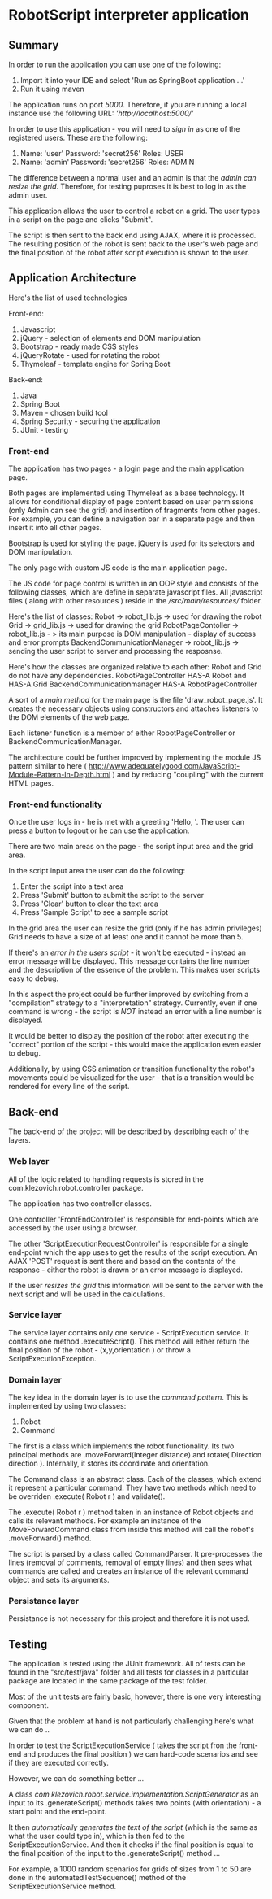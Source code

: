 # RobotScript interpreter application #

## Summary ## 

In order to run the application you can use one of the following:
1) Import it into your IDE and select 'Run as SpringBoot application ...' 
2) Run it using maven 

The application runs on port *5000*. Therefore, if you are running a local instance 
use the following URL: *'http://localhost:5000/'*  

In order to use this application - you will need to *sign in* as one of the registered users.
These are the following: 
1) Name: 'user'   Password: 'secret256' Roles: USER
2) Name: 'admin'  Password: 'secret256'  Roles: ADMIN 

The difference between a normal user and an admin is that the *admin can resize the grid*.
Therefore, for testing puproses it is best to log in as the admin user.

This application allows the user to control a robot on a grid. 
The user types in a script on the page and clicks "Submit". 

The script is then sent to the back end using AJAX, where it is processed. 
The resulting position of the robot is sent back 
to the user's web page and the final position of the robot 
after script execution is shown to the user. 

## Application Architecture ##

Here's the list of used technologies

Front-end: 
1) Javascript 
2) jQuery - selection of elements and DOM manipulation
3) Bootstrap - ready made CSS styles
4) jQueryRotate - used for rotating the robot
5) Thymeleaf - template engine for Spring Boot 

Back-end: 
1) Java 
2) Spring Boot 
3) Maven - chosen build tool 
4) Spring Security - securing the application 
5) JUnit - testing 

### Front-end ### 

The application has two pages - a login page and the main application page. 

Both pages are implemented using Thymeleaf as a base technology. It allows 
for conditional display of page content based on user permissions (only Admin can see the grid)
and insertion of fragments from other pages. For example, you can define a navigation bar 
in a separate page and then insert it into all other pages. 

Bootstrap is used for styling the page. jQuery is used for its selectors and DOM manipulation. 

The only page with custom JS code is the main application page. 

The JS code for page control is written in an OOP style and consists of the following classes, 
which are define in separate javascript files. All javascript files ( along with other resources ) 
reside in the */src/main/resources/* folder. 

Here's the list of classes: 
Robot -> robot_lib.js -> used for drawing the robot 
Grid -> grid_lib.js -> used for drawing the grid 
RobotPageContoller -> robot_lib.js - > its main purpose is DOM manipulation - display of 
success and error prompts 
BackendCommunicationManager -> robot_lib.js -> sending the user script to server and 
processing the resposnse.  

Here's how the classes are organized relative to each other: 
Robot and Grid do not have any dependencies. 
RobotPageController HAS-A Robot and HAS-A Grid
BackendCommunicationmanager HAS-A RobotPageController

A sort of a *main method* for the main page is the file 'draw_robot_page.js'. 
It creates the necessary objects using constructors and attaches listeners to the DOM 
elements of the web page.

Each listener function is a member of either RobotPageController or BackendCommunicationManager. 

The architecture could be further improved by implementing the module JS pattern 
similar to here ( http://www.adequatelygood.com/JavaScript-Module-Pattern-In-Depth.html ) and
by reducing "coupling" with the current HTML pages.


### Front-end functionality ### 

Once the user logs in - he is met with a greeting 'Hello, <username>'.
The user can press a button to logout or he can use the application. 

There are two main areas on the page - the script input area and the grid area. 

In the script input area the user can do the following: 
1) Enter the script into a text area
2) Press 'Submit' button to submit the script to the server 
3) Press 'Clear' button to clear the text area
4) Press 'Sample Script' to see a sample script

In the grid area the user can resize the grid (only if he has admin privileges) 
Grid needs to have a size of at least one and it cannot be more than 5. 

If there's an *error in the users script* - it won't be executed - instead an error 
message will be displayed. This message contains the line number and the description 
of the essence of the problem. This makes user scripts easy to debug.

In this aspect the project could be further improved by switching from a "compilation" 
strategy to a "interpretation" strategy. Currently, even if one command is wrong - 
the script is *NOT* instead an error with a line number is displayed. 

It would be better to display the position of the robot after executing the "correct" 
portion of the script - this would make the application even easier to debug.

Additionally, by using CSS animation or transition functionality the robot's 
movements could be visualized for the user - that is a transition would be rendered 
for every line of the script. 

## Back-end ##

The back-end of the project will be described by describing each of the layers. 

### Web layer ### 

All of the logic related to handling requests is stored in the 
com.klezovich.robot.controller package. 

The application has two controller classes.

One controller 'FrontEndController' is responsible for end-points which are 
accessed by the user using a browser. 

The other 'ScriptExecutionRequestController' is responsible for a single end-point 
which the app uses to get the results of the script execution. An AJAX 'POST' request 
is sent there and based on the contents of the response - either the robot is drawn 
or an error message is displayed. 

If the user *resizes the grid* this information will be sent to the server with the 
next script and will be used in the calculations.

### Service layer #### 

The service layer contains only one service - ScriptExecution service. 
It contains one method .executeScript(). This method will either 
return the final position of the robot - (x,y,orientation ) or throw 
a ScriptExecutionException. 

### Domain layer ### 

The key idea in the domain layer is to use the *command pattern*. 
This is implemented by using two classes: 
1) Robot
2) Command

The first is a class which implements the robot functionality. Its two principal 
methods are .moveForward(Integer distance) and rotate( Direction direction ).
Internally, it stores its coordinate and orientation. 

The Command class is an abstract class.  Each of the classes, which extend it 
represent a particular command. They have two methods which need to be overriden 
.execute( Robot r ) and validate(). 

The .execute( Robot r ) method taken in an instance of Robot objects and calls its
relevant methods. For example an instance of the MoveForwardCommand class from 
inside this method will call the robot's .moveForward() method. 

The script is parsed by a class called CommandParser. It pre-processes the lines (removal of comments,
 removal of empty lines) and then sees what commands are called and creates an instance of the 
 relevant command object and sets its arguments.
 
 ### Persistance layer ### 
 
 Persistance is not necessary for this project and therefore it is not used.
 
 ## Testing ## 
 
 The application is tested using the JUnit framework. 
 All of tests can be found in the "src/test/java" folder and all tests for classes
 in a particular package are located in the same package of the test folder. 
 
 Most of the unit tests are fairly basic, however, there is one very interesting component.
 
 Given that the problem at hand is not particularly challenging here's what we can do .. 
 
 In order to test the ScriptExecutionService ( takes the script fron the front-end and produces the final position )
 we can hard-code scenarios and see if they are executed correctly. 
 
 However, we can do something better ...
 
 A class *com.klezovich.robot.service.implementation.ScriptGenerator* as an input to its 
 .generateScript() methods takes two points (with orientation) - a start point and the end-point. 
 
 It then *automatically generates the text of the script* (which is the same as what the user could type in), which is then fed to the 
 ScriptExecutionService.  And then it checks if the final position is equal to the final 
 position of the input to the .generateScript() method ...  
 
 For example, a 1000 random scenarios for grids of sizes from 1 to 50 are done in the 
 automatedTestSequence() method of the ScriptExecutionService method. 
 
 